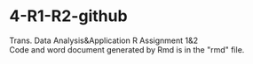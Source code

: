 # 4-R1-R2-github
 Trans. Data Analysis&Application R Assignment 1&2  
 Code and word document generated by Rmd is in the "rmd" file. 

